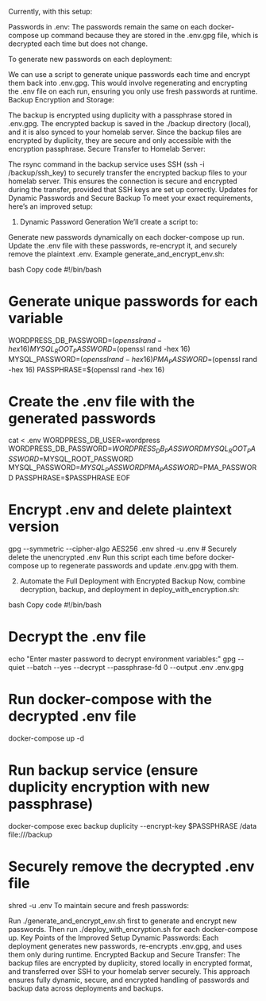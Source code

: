 Currently, with this setup:

Passwords in .env: The passwords remain the same on each docker-compose up command because they are stored in the .env.gpg file, which is decrypted each time but does not change.

To generate new passwords on each deployment:

We can use a script to generate unique passwords each time and encrypt them back into .env.gpg.
This would involve regenerating and encrypting the .env file on each run, ensuring you only use fresh passwords at runtime.
Backup Encryption and Storage:

The backup is encrypted using duplicity with a passphrase stored in .env.gpg.
The encrypted backup is saved in the ./backup directory (local), and it is also synced to your homelab server.
Since the backup files are encrypted by duplicity, they are secure and only accessible with the encryption passphrase.
Secure Transfer to Homelab Server:

The rsync command in the backup service uses SSH (ssh -i /backup/ssh_key) to securely transfer the encrypted backup files to your homelab server.
This ensures the connection is secure and encrypted during the transfer, provided that SSH keys are set up correctly.
Updates for Dynamic Passwords and Secure Backup
To meet your exact requirements, here’s an improved setup:

1. Dynamic Password Generation
We’ll create a script to:

Generate new passwords dynamically on each docker-compose up run.
Update the .env file with these passwords, re-encrypt it, and securely remove the plaintext .env.
Example generate_and_encrypt_env.sh:

bash
Copy code
#!/bin/bash

# Generate unique passwords for each variable
WORDPRESS_DB_PASSWORD=$(openssl rand -hex 16)
MYSQL_ROOT_PASSWORD=$(openssl rand -hex 16)
MYSQL_PASSWORD=$(openssl rand -hex 16)
PMA_PASSWORD=$(openssl rand -hex 16)
PASSPHRASE=$(openssl rand -hex 16)

# Create the .env file with the generated passwords
cat <<EOF > .env
WORDPRESS_DB_USER=wordpress
WORDPRESS_DB_PASSWORD=$WORDPRESS_DB_PASSWORD
MYSQL_ROOT_PASSWORD=$MYSQL_ROOT_PASSWORD
MYSQL_PASSWORD=$MYSQL_PASSWORD
PMA_PASSWORD=$PMA_PASSWORD
PASSPHRASE=$PASSPHRASE
EOF

# Encrypt .env and delete plaintext version
gpg --symmetric --cipher-algo AES256 .env
shred -u .env  # Securely delete the unencrypted .env
Run this script each time before docker-compose up to regenerate passwords and update .env.gpg with them.

2. Automate the Full Deployment with Encrypted Backup
Now, combine decryption, backup, and deployment in deploy_with_encryption.sh:

bash
Copy code
#!/bin/bash

# Decrypt the .env file
echo "Enter master password to decrypt environment variables:"
gpg --quiet --batch --yes --decrypt --passphrase-fd 0 --output .env .env.gpg

# Run docker-compose with the decrypted .env file
docker-compose up -d

# Run backup service (ensure duplicity encryption with new passphrase)
docker-compose exec backup duplicity --encrypt-key $PASSPHRASE /data file:///backup

# Securely remove the decrypted .env file
shred -u .env
To maintain secure and fresh passwords:

Run ./generate_and_encrypt_env.sh first to generate and encrypt new passwords.
Then run ./deploy_with_encryption.sh for each docker-compose up.
Key Points of the Improved Setup
Dynamic Passwords: Each deployment generates new passwords, re-encrypts .env.gpg, and uses them only during runtime.
Encrypted Backup and Secure Transfer: The backup files are encrypted by duplicity, stored locally in encrypted format, and transferred over SSH to your homelab server securely.
This approach ensures fully dynamic, secure, and encrypted handling of passwords and backup data across deployments and backups.